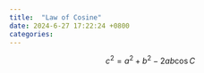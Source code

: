 ```yaml
---
title:  "Law of Cosine"
date: 2024-6-27 17:22:24 +0800
categories: 
---
```



$$
c^2 = a^2 + b^2 - 2ab\cos C
$$